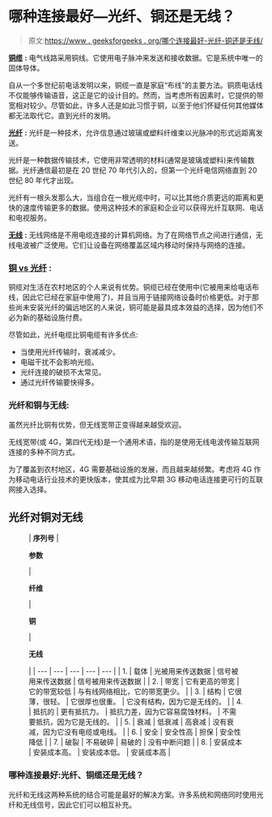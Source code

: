 # 哪种连接最好—光纤、铜还是无线？

> 原文:[https://www . geeksforgeeks . org/哪个连接最好-光纤-铜还是无线/](https://www.geeksforgeeks.org/which-connection-is-best-fiber-copper-or-wireless/)

[**铜缆**](https://www.geeksforgeeks.org/what-is-coaxial-cable/) **:** 电气线路采用铜线。它使用电子脉冲来发送和接收数据。它是系统中唯一的固体导体。

自从一个多世纪前电话发明以来，铜缆一直是家庭“布线”的主要方法。铜质电话线不仅能够传输语音，这正是它的设计目的。然而，当考虑所有因素时，它提供的带宽相对较少。尽管如此，许多人还是如此习惯于铜，以至于他们怀疑任何其他媒体都无法取代它。直到光纤的发明。

[**光纤**](https://www.geeksforgeeks.org/fiber-optics-and-types/) **:** 光纤是一种技术，允许信息通过玻璃或塑料纤维束以光脉冲的形式远距离发送。

光纤是一种数据传输技术，它使用非常透明的材料(通常是玻璃或塑料)来传输数据。光纤通信最初是在 20 世纪 70 年代引入的，但第一个光纤电信网络直到 20 世纪 80 年代才出现。

光纤有一根头发那么大，当组合在一根光缆中时，可以比其他介质更远的距离和更快的速度传输更多的数据。使用这种技术的家庭和企业可以获得光纤互联网、电话和电视服务。

[**无线**](https://www.geeksforgeeks.org/what-is-wi-fiwireless-fidelity/) **:** 无线网络是不用电缆连接的计算机网络。为了在网络节点之间进行通信，无线电波被广泛使用。它们让设备在网络覆盖区域内移动时保持与网络的连接。

### [**铜 vs 光纤**](https://www.geeksforgeeks.org/difference-between-fiber-optic-cable-and-copper-wire/) **:**

铜缆对生活在农村地区的个人来说有优势。铜缆已经在使用中(它被用来给电话布线，因此它已经在家庭中使用了)，并且当用于链接网络设备时价格更低。对于那些尚未安装光纤的偏远地区的人来说，铜可能是最具成本效益的选择，因为他们不必为新的基础设施付费。

尽管如此，光纤电缆比铜电缆有许多优点:

*   当使用光纤传输时，衰减减少。
*   电磁干扰不会影响光缆。
*   光纤连接的破损不太常见。
*   通过光纤传输要快得多。

### **光纤和铜与无线:**

虽然光纤比铜有优势，但无线宽带正变得越来越受欢迎。

无线宽带(或 4G，第四代无线)是一个通用术语，指的是使用无线电波传输互联网连接的多种不同方式。

为了覆盖到农村地区，4G 需要基础设施的发展，而且越来越频繁。考虑将 4G 作为移动电话行业技术的更快版本，使其成为比早期 3G 移动电话连接更可行的互联网接入选择。

## **光纤对铜对无线**

<figure class="table">

| **序列号** | 

**参数**

 | 

**纤维**

 | 

**铜**

 | 

**无线**

 |
| --- | --- | --- | --- | --- |
| 1. | 载体 | 光被用来传送数据 | 信号被用来传送数据 | 信号被用来传送数据 |
| 2. | 带宽 | 它有更高的带宽 | 它的带宽较低 | 与有线网络相比，它的带宽更少。 |
| 3. | 结构 | 它很薄，很轻。 | 它很厚也很重。 | 它没有结构，因为它是无线的。 |
| 4. | 抵抗的 | 更有抵抗力。 | 抵抗力差，因为它容易腐蚀材料。 | 不需要抵抗，因为它是无线的。 |
| 5. | 衰减 | 低衰减 | 高衰减 | 没有衰减，因为它没有电缆或电线。 |
| 6. | 安全 | 安全性高 | 担保 | 安全性降低 |
| 7. | 破裂 | 不易破碎 | 易破的 | 没有中断问题 |
| 8. | 安装成本 | 安装成本高。 | 安装成本低。 | 安装成本高 |

</figure>

### 哪种连接最好:光纤、铜缆还是无线？

光纤和无线这两种系统的结合可能是最好的解决方案。许多系统和网络同时使用光纤和无线信号，因此它们可以相互补充。